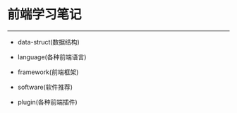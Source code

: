 # 前端学习笔记

---

- data-struct(数据结构)

- language(各种前端语言)

- framework(前端框架)

- software(软件推荐)

- plugin(各种前端插件)